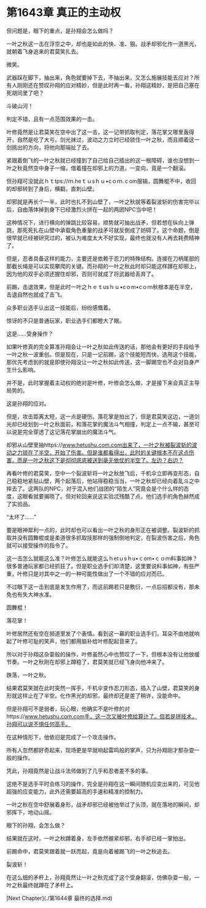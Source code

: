 # 第1643章 真正的主动权

但问题是，眼下的重点，是孙翔会怎么做吗？

一叶之秋这一击在浮空之中，却也是如此的快、准、狠。战矛却邪化作一道黑光，就朝着飞身追来的君莫笑扎去。

微笑。

武器踩在脚下，抽出来，角色就要掉下去，不抽出来，又怎么施展技能去应对？所有人刚刚还在赞叹孙翔的应对精妙，但是此时再一看，孙翔这精妙，是把自己塞在死胡同里了吧？

斗破山河！

判定不错，且有一点范围效果的一击。

叶修竟然是让君莫笑在空中出了这一击，这一记带抓取判定，落花掌又哪里轰得开，自然是吃了大亏。剑光抹过，波动之力立时已经锁住一叶之秋，而且顺着这一剑挑出的方向，将他向那端扯了去。

紧跟着倒飞的一叶之秋就已经撞到了自己给自己插出的这一根障碍，谁也没想到一叶之秋竟然空中身子一缩，借着撞在却邪上的力道，一变向，竟是一个翻滚。

但孙翔可没就此ｈｔtps://ｍ.heｔｕsｈｕ•cｏｍ.ｃom服输，圆舞棍不中，收回的却邪转到了身后，横戳，直刺山壁。

却邪就是再长个一半，此时也扎不到山壁了，一叶之秋就等着裂波斩的伤害完毕以后，自由落体掉到身下已经激烈火拼在一起的两团NPC当中吧！

这种情况下，进行横向的弹跳比较容易，顺势就可抽出战矛，但若想在纵向上弹跳，那死死扎在山壁中承载角色重量的战矛可就反倒成了妨碍了。这个命题，倒是很早就已经被研究过的，被认为难度太大不好实现，最终也就没有人再去耗费精神了。

但是，忍者具备这样的能力，主要还是依赖于忍刀的特殊结构。连接在刀柄尾部的那截长绳是可以实现攀爬的关键。而孙翔的一叶之秋此时却只能这样蹲在却邪上，因为他的双手必须还握住却邪，否则可就成了将武器给丢弃了。

前踢，击退效果，但是此时一叶之ｈｅｔusｈｕ•cｏm•cｏｍ秋根本是在半空，击退自然也就成了击飞。

众多职业选手认出这一技能后，纷纷感慨着。

惊讶的不只是普通玩家，职业选手们都瞪大了眼。

这是……受身操作？

如果叶修真的完全算准孙翔会让一叶之秋如此传送的话，那他会有更好的手段给予一叶之秋一波重创。但是现在，只是一记前踢，这个技能短而快，选用这个技能，那优先考虑到的就是即使孙翔没让一叶之秋如此传送，这一脚踢空也不会对自身产生什么影响。

并不是，此时掌握着主动权的绝对是叶修，叶修会怎么做，才是接下来会真正主导局势的。

这是孙翔的应对。

但是，攻击距离太短，这一点是硬伤。落花掌是拍出了，但是君莫笑这边，一道剑光却已经划到一叶之秋面前，和落花掌的魔法斗气相撞，判定上一点不输，甚至可以说是完全穿透了这记落花掌崩出的魔法斗气。

却邪从山壁里抽https://www.hetushu.com.com出来了，一叶之秋被裂波斩的波动之力锁在了半空，开始了伤害。但是谁都看得出，此时的关键根本不在这点伤害，而是一叶之秋这下是彻彻底底被送到毫无依仗的半空了。左边？右边？

再看叶修的君莫笑，空中一个裂波斩将一叶之秋放飞后，千机伞立即再变形态，自己稳稳地紧贴山壁，两个起落后，他站得稳稳当当，一叶之秋却已经向着乱斗之中摔去了。这两队的NPC，对于混入他们战团的“陌生人”究竟会是个什么样的态度，这眼看就要揭晓了。但对轮回来说这实验忒残酷了点，他们选手的角色赫然成了实验品。

“太坏了……”

要是眼神犀利一点的，此时却也可以看出一叶之秋的身形正在被调整。裂波斩的抓取并没有圆舞棍或是柔道很多抓取技那样的强制倒地判定，在裂波伤害之后，角色就可以接受操作的指令了。

这一击怎么就能这么准？叶修怎么就能这么ｈetｕsｈu•ｃom•ｃｏｍ料事如神？很多普通玩家都已经抓狂了。但是职业选手们却清楚，这里要说料事如神，有些严重，叶修只是对其中之一的一种可能性做出了一个不错的应对而已。

不过眼下这一击到底是发生作用了，而这前踢若只是敷衍，一点后招都没有，那未免也有失大神水准。

圆舞棍！

落花掌！

叶修居然还有空在频道里发了个表情。看到这一幕的职业选手们，耳朵不由地就响起了叶修可耻的笑声，他们都用脑补给叶修配起音来了。

所以对于孙翔这杂耍般的操作，叶修虽然心中也赞叹了一下，但根本没有让他放缓节奏。一叶之秋刚在却邪上蹲稳了，君莫笑就已经飞身向他冲来了。

跌落，一叶之秋。

结果君莫笑就在此时突然一挥手，千机伞变作忍刀形态，插入了山壁，君莫笑的身形就这样止在了半空。化作黑光的却邪，最终却还是差了稍许，没能命中。

但是孙翔可不是弱者，玩心眼，他确实不是叶修的对https://www.hetushu.com.com手，这一次又被叶修给算计了。但若是拼技术，孙翔可以说不惧任何高手。

在这种情形下，他依旧是完成了一个攻击操作。

所有人忽然都好奇起来，现场更是早就响起雷鸣般的掌声，只为孙翔刚才那杂耍一般的操作。

凭此，孙翔竟然是让战斗法师做到了几乎和忍者差不多的事。

这绝不是选手平时会练习的操作，完全是孙翔在这一瞬间随机应变出来的，可见他超强的应变能力，此外还需要超高的手速和精准的控制力。

一叶之秋在空中舒展着身形，战矛却邪已经被他举过了头顶，就在落地的瞬间，却邪挥下，地动山摇。

眼下的孙翔，会怎么做？

结果就在这时，一叶之秋蹲着身，左手依然握紧却邪，右手却已经一掌拍出。

前踢命中，君莫笑跟着就一跃而起，竟是向着被踢飞的一叶之秋追去。

裂波斩！

在这么细的矛杆上，孙翔竟然让一叶之秋完成了这个受身翻滚，仿佛杂耍一般，一叶之秋最终就蹲在了矛杆上。



[Next Chapter](./第1644章 最终的选择.md)